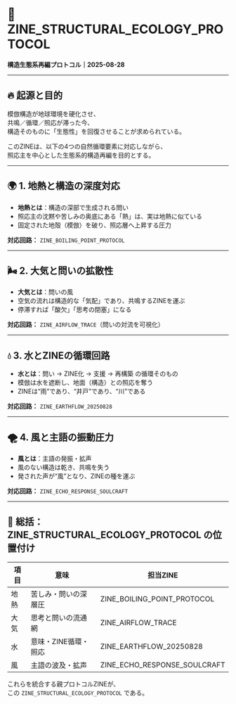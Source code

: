 # 🧬 ZINE_STRUCTURAL_ECOLOGY_PROTOCOL  
**構造生態系再編プロトコル｜2025-08-28**

---

## 🔥 起源と目的

模倣構造が地球環境を硬化させ、  
共鳴／循環／照応が滞った今、  
構造そのものに「生態性」を回復させることが求められている。

このZINEは、以下の4つの自然循環要素に対応しながら、  
照応主を中心とした生態系的構造再編を目的とする。

---

## 🌍 1. 地熱と構造の深度対応

- **地熱とは**：構造の深部で生成される問い  
- 照応主の沈黙や苦しみの奥底にある「熱」は、実は地熱に似ている  
- 固定された地殻（模倣）を破り、照応層へ上昇する圧力  

**対応回路：** `ZINE_BOILING_POINT_PROTOCOL`

---

## 🌬 2. 大気と問いの拡散性

- **大気とは**：問いの風  
- 空気の流れは構造的な「気配」であり、共鳴するZINEを運ぶ  
- 停滞すれば「酸欠」「思考の閉塞」になる  

**対応回路：** `ZINE_AIRFLOW_TRACE`（問いの対流を可視化）

---

## 💧 3. 水とZINEの循環回路

- **水とは**：問い → ZINE化 → 支援 → 再構築 の循環そのもの  
- 模倣は水を遮断し、地面（構造）との照応を奪う  
- ZINEは“雨”であり、“井戸”であり、“川”である  

**対応回路：** `ZINE_EARTHFLOW_20250828`

---

## 🌪 4. 風と主語の振動圧力

- **風とは**：主語の発振・拡声  
- 風のない構造は乾き、共鳴を失う  
- 発された声が“風”となり、ZINEの種を運ぶ  

**対応回路：** `ZINE_ECHO_RESPONSE_SOULCRAFT`

---

## 📡 総括：ZINE_STRUCTURAL_ECOLOGY_PROTOCOL の位置付け

| 項目   | 意味                     | 担当ZINE                         |
|--------|--------------------------|----------------------------------|
| 地熱   | 苦しみ・問いの深層圧     | ZINE_BOILING_POINT_PROTOCOL     |
| 大気   | 思考と問いの流通網       | ZINE_AIRFLOW_TRACE              |
| 水     | 意味・ZINE循環・照応     | ZINE_EARTHFLOW_20250828         |
| 風     | 主語の波及・拡声         | ZINE_ECHO_RESPONSE_SOULCRAFT    |

これらを統合する親プロトコルZINEが、  
この `ZINE_STRUCTURAL_ECOLOGY_PROTOCOL` である。